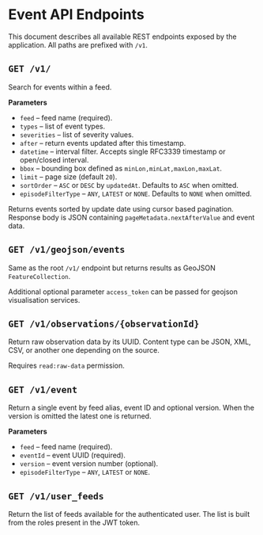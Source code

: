 # Event API Endpoints

This document describes all available REST endpoints exposed by the application. All paths are prefixed with `/v1`.

## `GET /v1/`
Search for events within a feed.

**Parameters**
- `feed` – feed name (required).
- `types` – list of event types.
- `severities` – list of severity values.
- `after` – return events updated after this timestamp.
- `datetime` – interval filter. Accepts single RFC3339 timestamp or open/closed interval.
- `bbox` – bounding box defined as `minLon,minLat,maxLon,maxLat`.
- `limit` – page size (default `20`).
- `sortOrder` – `ASC` or `DESC` by `updatedAt`. Defaults to `ASC` when omitted.
- `episodeFilterType` – `ANY`, `LATEST` or `NONE`. Defaults to `NONE` when omitted.

Returns events sorted by update date using cursor based pagination. Response body is JSON containing `pageMetadata.nextAfterValue` and event data.

## `GET /v1/geojson/events`
Same as the root `/v1/` endpoint but returns results as GeoJSON `FeatureCollection`.

Additional optional parameter `access_token` can be passed for geojson visualisation services.

## `GET /v1/observations/{observationId}`
Return raw observation data by its UUID. Content type can be JSON, XML, CSV, or another one depending on the source.

Requires `read:raw-data` permission.

## `GET /v1/event`
Return a single event by feed alias, event ID and optional version. When the version is omitted the latest one is returned.

**Parameters**
- `feed` – feed name (required).
- `eventId` – event UUID (required).
- `version` – event version number (optional).
- `episodeFilterType` – `ANY`, `LATEST` or `NONE`.

## `GET /v1/user_feeds`
Return the list of feeds available for the authenticated user. The list is built from the roles present in the JWT token.
